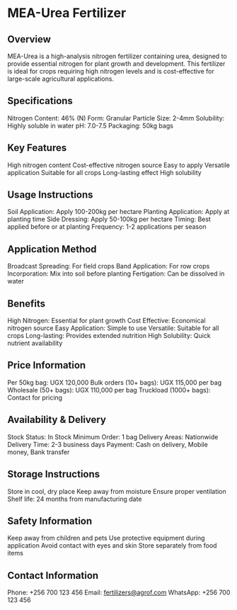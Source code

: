 # MEA-Urea Fertilizer

## Overview
MEA-Urea is a high-analysis nitrogen fertilizer containing urea, designed to provide essential nitrogen for plant growth and development. This fertilizer is ideal for crops requiring high nitrogen levels and is cost-effective for large-scale agricultural applications.

## Specifications
Nitrogen Content: 46% (N)
Form: Granular
Particle Size: 2-4mm
Solubility: Highly soluble in water
pH: 7.0-7.5
Packaging: 50kg bags

## Key Features
High nitrogen content
Cost-effective nitrogen source
Easy to apply
Versatile application
Suitable for all crops
Long-lasting effect
High solubility

## Usage Instructions
Soil Application: Apply 100-200kg per hectare
Planting Application: Apply at planting time
Side Dressing: Apply 50-100kg per hectare
Timing: Best applied before or at planting
Frequency: 1-2 applications per season

## Application Method
Broadcast Spreading: For field crops
Band Application: For row crops
Incorporation: Mix into soil before planting
Fertigation: Can be dissolved in water

## Benefits
High Nitrogen: Essential for plant growth
Cost Effective: Economical nitrogen source
Easy Application: Simple to use
Versatile: Suitable for all crops
Long-lasting: Provides extended nutrition
High Solubility: Quick nutrient availability

## Price Information
Per 50kg bag: UGX 120,000
Bulk orders (10+ bags): UGX 115,000 per bag
Wholesale (50+ bags): UGX 110,000 per bag
Truckload (1000+ bags): Contact for pricing

## Availability & Delivery
Stock Status: In Stock
Minimum Order: 1 bag
Delivery Areas: Nationwide
Delivery Time: 2-3 business days
Payment: Cash on delivery, Mobile money, Bank transfer

## Storage Instructions
Store in cool, dry place
Keep away from moisture
Ensure proper ventilation
Shelf life: 24 months from manufacturing date

## Safety Information
Keep away from children and pets
Use protective equipment during application
Avoid contact with eyes and skin
Store separately from food items

## Contact Information
Phone: +256 700 123 456
Email: fertilizers@agrof.com
WhatsApp: +256 700 123 456
